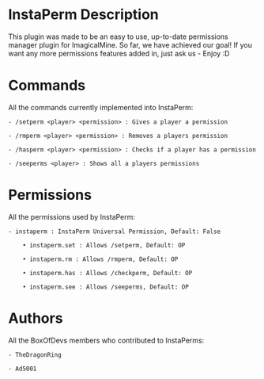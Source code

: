 InstaPerm Description
======================
This plugin was made to be an easy to use, up-to-date permissions manager plugin for ImagicalMine. So far, we have achieved our goal! If you want any more permissions features added in, just ask us - Enjoy :D

Commands
=========
All the commands currently implemented into InstaPerm:

    - /setperm <player> <permission> : Gives a player a permission

    - /rmperm <player> <permission> : Removes a players permission

    - /hasperm <player> <permission> : Checks if a player has a permission

    - /seeperms <player> : Shows all a players permissions

Permissions
===========
All the permissions used by InstaPerm:

    - instaperm : InstaPerm Universal Permission, Default: False

        • instaperm.set : Allows /setperm, Default: OP

        • instaperm.rm : Allows /rmperm, Default: OP

        • instaperm.has : Allows /checkperm, Default: OP

		• instaperm.see : Allows /seeperms, Default: OP

Authors
========
All the BoxOfDevs members who contributed to InstaPerms:

    - TheDragonRing
    
    - Ad5001

